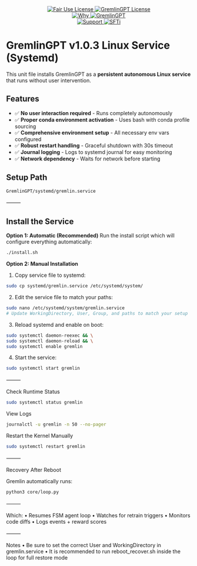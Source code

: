 <link rel="stylesheet" type="text/css" href="docs/custom.css">
<div align="center">
  <a
href="https://github.com/statikfintechllc/AscendAI/blob/master/About Us/LICENSE">
    <img src="https://img.shields.io/badge/FAIR%20USE-black?style=for-the-badge&logo=dragon&logoColor=gold" alt="Fair Use License"/>
  </a>
  <a href="https://github.com/statikfintechllc/AscendAI/blob/master/About Us/LICENSE">
    <img src="https://img.shields.io/badge/GREMLINGPT%20v1.0.3-darkred?style=for-the-badge&logo=dragon&logoColor=gold" alt="GremlinGPT License"/>
  </a>
</div>

<div align="center">
  <a
href="https://github.com/statikfintechllc/AscendAI/blob/master/About Us/WHY_GREMLINGPT.md">
    <img src="https://img.shields.io/badge/Why-black?style=for-the-badge&logo=dragon&logoColor=gold" alt="Why"/>
  </a>
  <a href="https://github.com/statikfintechllc/AscendAI/blob/master/About Us/WHY_GREMLINGPT.md">
    <img src="https://img.shields.io/badge/GremlinGPT-darkred?style=for-the-badge&logo=dragon&logoColor=gold" alt="GremlinGPT"/>
  </a>
</div>

  <div align="center">
  <a href="https://ko-fi.com/statikfintech_llc">
    <img src="https://img.shields.io/badge/Support-black?style=for-the-badge&logo=dragon&logoColor=gold" alt="Support"/>
  </a>
  <a href="https://patreon.com/StatikFinTech_LLC?utm_medium=unknown&utm_source=join_link&utm_campaign=creatorshare_creator&utm_content=copyLink">
    <img src="https://img.shields.io/badge/SFTi-darkred?style=for-the-badge&logo=dragon&logoColor=gold" alt="SFTi"/>
  </a>
</div>

# GremlinGPT v1.0.3 Linux Service (Systemd)

This unit file installs GremlinGPT as a **persistent autonomous Linux service** that runs without user intervention.

## Features

- ✅ **No user interaction required** - Runs completely autonomously
- ✅ **Proper conda environment activation** - Uses bash with conda profile sourcing
- ✅ **Comprehensive environment setup** - All necessary env vars configured
- ✅ **Robust restart handling** - Graceful shutdown with 30s timeout
- ✅ **Journal logging** - Logs to systemd journal for easy monitoring
- ✅ **Network dependency** - Waits for network before starting

## Setup Path

```bash
GremlinGPT/systemd/gremlin.service
```

⸻

## Install the Service

**Option 1: Automatic (Recommended)**
Run the install script which will configure everything automatically:
```bash
./install.sh
```

**Option 2: Manual Installation**

1. Copy service file to systemd:
```bash
sudo cp systemd/gremlin.service /etc/systemd/system/
```

2. Edit the service file to match your paths:
```bash
sudo nano /etc/systemd/system/gremlin.service
# Update WorkingDirectory, User, Group, and paths to match your setup
```

3. Reload systemd and enable on boot:
```bash
sudo systemctl daemon-reexec && \
sudo systemctl daemon-reload && \
sudo systemctl enable gremlin
```

4. Start the service:
```bash
sudo systemctl start gremlin
```

⸻

Check Runtime Status
```bash
sudo systemctl status gremlin
```

View Logs
```bash
journalctl -u gremlin -n 50 --no-pager
```

Restart the Kernel Manually
```bash
sudo systemctl restart gremlin
```

⸻

Recovery After Reboot

Gremlin automatically runs:
```bash
python3 core/loop.py
```

⸻

Which:
	•	Resumes FSM agent loop
	•	Watches for retrain triggers
	•	Monitors code diffs
	•	Logs events + reward scores

⸻

Notes
	•	Be sure to set the correct User and WorkingDirectory in gremlin.service
	•	It is recommended to run reboot_recover.sh inside the loop for full restore mode

